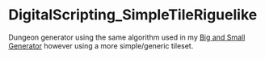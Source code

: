 # DigitalScripting_SimpleTileRiguelike

Dungeon generator using the same algorithm used in my [Big and Small Generator](https://github.com/Tezza48/RoguelikeDungeon_BigAndSmall) however using a more simple/generic tileset.
